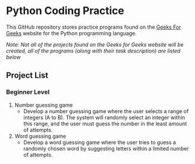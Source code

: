 # Python Coding Practice

This GitHub repository stores practice programs found on the [Geeks For Geeks](https://www.geeksforgeeks.org/python-projects-beginner-to-advanced/) website for the Python programming language.  

*Note: Not all of the projects found on the Geeks for Geeks website will be created, all of the programs (along with their task description) are listed below*

## Project List

### Beginner Level

1. Number guessing game
    - Develop a number guessing game where the user selects a range of integers (A to B). The system will randomly select an integer within this range, and the user must guess the number in the least amount of attempts.
2. Word guessing game
    - Develop a word guessing game where the user tries to guess a randomly chosen word by suggesting letters within a limited number of attempts.
